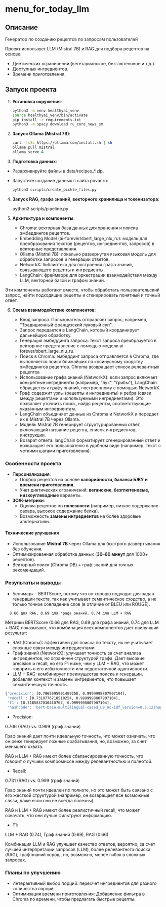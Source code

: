 # menu_for_today_llm

## Описание
Генератор по созданию рецептов по запросам пользователей

Проект использует LLM (Mistral 7B) и RAG для подбора рецептов на основе:
- Диетических ограничений (вегетарианское, безглютеновое и т.д.).
- Доступных ингредиентов.
- Времени приготовления.

## Запуск проекта

1. **Установка окружения**:
   ```bash
   python3 -m venv healthyai_venv
   source healthyai_venv/bin/activate
   pip install -r requirements.txt
   python3 -m spacy download ru_core_news_sm

2. **Запуск Ollama (Mistral 7B)**:
    ```bash
    curl -fsSL https://ollama.com/install.sh | sh
    ollama pull mistral
    ollama serve &
3. **Подготовка данных**:

- Разархивируйте файлы в data/recipes_*.zip.

- Запустите создание данных с сайта povar.ru:

    ```bash
    python3 scripts/create_pickle_files.py

4. **Запуск RAG, графа знаний, векторного хранилища и токенизатора**:

    python3 scripts/pipeline.py 

5. **Архитектура и компоненты**:

    - Chroma: векторная база данных для хранения и поиска эмбеддингов рецептов.
    - Embedding Model (ai-forever/sbert_large_nlu_ru): модель для преобразования текстов (рецептов, ингредиентов, запросов) в векторные представления.
    - Ollama (Mistral 7B): локально развернутая языковая модель для обработки запросов и генерации ответов.
    - NetworkX: библиотека для построения графа знаний, связывающего рецепты и ингредиенты.
    - LangChain: фреймворк для оркестрации взаимодействия между LLM, векторной базой и графом знаний.

Эти компоненты работают вместе, чтобы обработать пользовательский запрос, найти подходящие рецепты и сгенерировать понятный и точный ответ.

6. **Схема взаимодействие компонентов**:

    - Ввод запроса. Пользователь отправляет запрос, например, "Традиционный французский луковый суп".
    - Запрос передается в LangChain, который координирует дальнейшую обработку.
    - Генерация эмбеддинга запроса: текст запроса преобразуется в векторное представление с помощью модели ai-forever/sbert_large_nlu_ru.
    - Поиск в Chroma: эмбеддинг запроса отправляется в Chroma, где выполняется поиск ближайших по косинусному сходству эмбеддингов рецептов. Chroma возвращает список релевантных рецептов
    - Использование графа знаний (NetworkX): если запрос включает конкретные ингредиенты (например, "лук", "грибы"), LangChain обращается к графу знаний, построенному с помощью NetworkX.
    - Граф содержит узлы (рецепты и ингредиенты) и ребра (связи между рецептами и используемыми ингредиентами). Это позволяет уточнить поиск, найдя рецепты, соответствующие указанным ингредиентам.
    - LangChain объединяет данные из Chroma и NetworkX и передает их в Mistral 7B через Ollama.
    - Модель Mistral 7B генерирует структурированный ответ, включающий название рецепта, список ингредиентов, инструкции.
    - Возврат ответа: langChain форматирует сгенерированный ответ и возвращает его пользователю в удобном виде (например, текст с четкими шагами приготовления).


### **Особенности проекта**  
 
- **Персонализация**:  
  - Подбор рецептов на основе **калорийности, баланса БЖУ и времени приготовления**.  
  - Учет диетических ограничений: **веганские, безглютеновые, низкоуглеводные** варианты.  
- **ЗОЖ-метрики**:  
  - Оценка рецептов по **полезности** (например, низкое содержание сахара, высокое содержание белка).  
  - Возможность **замены ингредиентов** на более здоровые альтернативы.  

#### **Технические улучшения**  
- Использование **Mistral 7B** через Ollama для быстрого развертывания без обучения.  
- Оптимизированная обработка данных (**30–60 минут** для 1000+ рецептов).  
- Векторный поиск (Chroma DB) + граф знаний для точных рекомендаций.  

### **Результаты и выводы**
- Бенчмарк - BERTScore, потому что он хорошо подходит для задач генерации текста, так как учитывает семантическое сходство, а не только точное совпадение слов (в отличие от BLEU или ROUGE).

```bash
  0.66 для RAG, 0.69 для графа знаний, 0.74 для LLM + RAG
```
Метрики BERTScore (0.66 для RAG, 0.69 для графа знаний, 0.74 для LLM + RAG) показывают, что комбинация всех компонентов дает наилучший результат:

- RAG (Chroma): эффективен для поиска по тексту, но не учитывает сложные связи между ингредиентами.
- Граф знаний (NetworkX): улучшает точность за счет анализа ингредиентов, но ограничен структурой графа. Дает высокие precision и recall, но его F1 ниже, чем у LLM + RAG, что может говорить о его избыточности или недостаточной адаптивности.
- LLM + RAG: комбинирует преимущества поиска и генерации, добавляя контекст и замены ингредиентов, что повышает семантическую точность.

```bash
{'precision': [0.7065095901489258, 0.9999998807907104],
 'recall': [0.7310776710510254, 0.9999998807907104],
 'f1': [0.7185837030410767, 0.9999998807907104],
 'hashcode': 'bert-base-multilingual-cased_L9_no-idf_version=0.3.12(hug_trans=4.51.3)'}
 ```
- Precision:

0.706 (RAG) vs. 0.999 (граф знаний)

Граф знаний дает почти идеальную точность, что может означать, что он реже генерирует ложные срабатывания, но, возможно, за счет меньшего охвата.

RAG и LLM + RAG имеют более сбалансированную точность, что говорит о лучшем компромиссе между релевантностью и полнотой.

- Recall:

0.731 (RAG) vs. 0.999 (граф знаний)

Граф знаний почти идеален по полноте, но это может быть связано с его жесткой структурой (например, он возвращает все возможные связи, даже если они не всегда полезны).

RAG и LLM + RAG имеют более реалистичный recall, что может означать, что они лучше фильтруют информацию.

- F1:

LLM + RAG (0.74), Граф знаний (0.69), RAG (0.66)

Комбинация LLM и RAG улучшает качество ответов, вероятно, за счет лучшей интерпретации запросов (LLM), более релевантного поиска (RAG), граф знаний хорош, но, возможно, менее гибок в сложных запросах.


### **Планы по улучшению**

- Интерактивный выбор порций: пересчет ингредиентов для разного количества порций.
- Оптимизация времени приготовления: Добавление фильтра в Chroma по времени, чтобы предлагать быстрые рецепты.